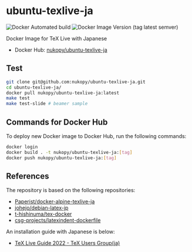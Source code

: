 # ubuntu-texlive-ja

![Docker Automated build](https://img.shields.io/docker/automated/nukopy/ubuntu-texlive-ja) ![Docker Image Version (tag latest semver)](https://img.shields.io/docker/v/nukopy/ubuntu-texlive-ja/texlive2022)

Docker Image for TeX Live with Japanese

- Docker Hub: [nukopy/ubuntu-texlive-ja](https://hub.docker.com/repository/docker/nukopy/ubuntu-texlive-ja)

## Test

```sh
git clone git@github.com:nukopy/ubuntu-texlive-ja.git
cd ubuntu-texlive-ja/
docker pull nukopy/ubuntu-texlive-ja:latest
make test
make test-slide # beamer sample
```

## Commands for Docker Hub

To deploy new Docker image to Docker Hub, run the following commands:

```sh
docker login
docker build . -t nukopy/ubuntu-texlive-ja:[tag]
docker push nukopy/ubuntu-texlive-ja:[tag]
```

## References

The repository is based on the following repositories:

- [Paperist/docker-alpine-texlive-ja](https://github.com/Paperist/docker-alpine-texlive-ja)
- [johejo/debian-latex-jp](https://github.com/johejo/debian-latex-jp)
- [t-hishinuma/tex-docker](https://github.com/t-hishinuma/tex-docker)
- [csg-projects/latexindent-dockerfile](https://github.com/csg-projects/latexindent-dockerfile)

An installation guide with Japanese is below:

- [TeX Live Guide 2022 - TeX Users Group(ja)](https://tug.org/texlive/doc/texlive-ja/texlive-ja.pdf)
